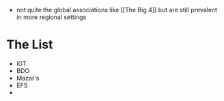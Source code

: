 - not quite the global associations like [[The Big 4]] but are still prevalent in more regional settings
# The List
- IGT
- BDO
- Mazar's
- EFS
- 